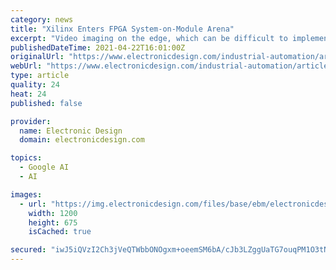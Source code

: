 ```yaml
---
category: news
title: "Xilinx Enters FPGA System-on-Module Arena"
excerpt: "Video imaging on the edge, which can be difficult to implement, is a main catalyst behind the creation of the Kria FPGA SOM."
publishedDateTime: 2021-04-22T16:01:00Z
originalUrl: "https://www.electronicdesign.com/industrial-automation/article/21162004/electronic-design-xilinx-enters-fpga-systemonmodule-arena"
webUrl: "https://www.electronicdesign.com/industrial-automation/article/21162004/electronic-design-xilinx-enters-fpga-systemonmodule-arena"
type: article
quality: 24
heat: 24
published: false

provider:
  name: Electronic Design
  domain: electronicdesign.com

topics:
  - Google AI
  - AI

images:
  - url: "https://img.electronicdesign.com/files/base/ebm/electronicdesign/image/2021/04/Xilinx_SOM_Promo.60818313b4e15.png?auto=format&fit=max&w=1200"
    width: 1200
    height: 675
    isCached: true

secured: "iwJ5iQVzI2Ch3jVeQTWbbONOgxm+oeemSM6bA/cJb3LZggUaTG7ouqPM1O3tNEhsizDRu9IyXTqIqxVZBso0JBkm0t4V8oLx9LuCwHp8L8TsMCUiw4urQNvPvTuf8l+Yj5DQrrwC3B5VQ88lBugxo10RDlNfA0e05JOEJlko+7MwyVThsygRtxLZNfS8KX6YyScV2cOYXCmB2GmOZVQj1bnUOBTuaXuw5JWHMF0aYLMstweBL77ZSMpSAlRCJVsSOiu7udLi0Ainku/FFhcMTFJzusqKhS2bXZd/5kIwjdPvGPdkiZ/hICBmtYZjxNiosecP7zgs2VlU72V91L+thoTqzRMnveycpH4fc/xPqwo=;PQEDaOVAUfsA3p9gWvHL3g=="
---
```


